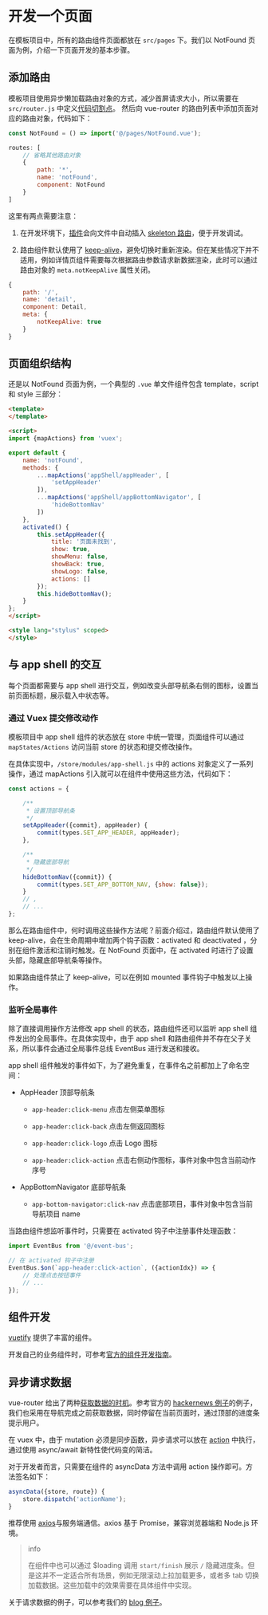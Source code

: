 # 开发一个页面

在模板项目中，所有的路由组件页面都放在 `src/pages` 下。我们以 NotFound 页面为例，介绍一下页面开发的基本步骤。

## 添加路由

模板项目使用异步懒加载路由对象的方式，减少首屏请求大小，所以需要在 `src/router.js` 中定义[代码切割点](https://ssr.vuejs.org/en/routing.html)。
然后向 vue-router 的路由列表中添加页面对应的路由对象，代码如下：

```js
const NotFound = () => import('@/pages/NotFound.vue');

routes: [
    // 省略其他路由对象
    {
        path: '*',
        name: 'notFound',
        component: NotFound
    }
]
```

这里有两点需要注意：

1. 在开发环境下，[插件](https://github.com/lavas-project/vue-skeleton-webpack-plugin)会向文件中自动插入 [skeleton 路由](https://lavas.baidu.com/guide/vue/doc/vue/advanced/skeleton)，便于开发调试。

2. 路由组件默认使用了 [keep-alive](https://cn.vuejs.org/v2/guide/components.html#keep-alive)，避免切换时重新渲染。但在某些情况下并不适用，例如详情页组件需要每次根据路由参数请求新数据渲染，此时可以通过路由对象的 `meta.notKeepAlive` 属性关闭。

```js
{
    path: '/',
    name: 'detail',
    component: Detail,
    meta: {
        notKeepAlive: true
    }
}
```

## 页面组织结构

还是以 NotFound 页面为例，一个典型的 `.vue` 单文件组件包含 template，script 和 style 三部分：

```html
<template>
</template>

<script>
import {mapActions} from 'vuex';

export default {
    name: 'notFound',
    methods: {
        ...mapActions('appShell/appHeader', [
            'setAppHeader'
        ]),
        ...mapActions('appShell/appBottomNavigator', [
            'hideBottomNav'
        ])
    },
    activated() {
        this.setAppHeader({
            title: '页面未找到',
            show: true,
            showMenu: false,
            showBack: true,
            showLogo: false,
            actions: []
        });
        this.hideBottomNav();
    }
};
</script>

<style lang="stylus" scoped>
</style>
```

## 与 app shell 的交互

每个页面都需要与 app shell 进行交互，例如改变头部导航条右侧的图标，设置当前页面标题，展示载入中状态等。

### 通过 Vuex 提交修改动作

模板项目中 app shell 组件的状态放在 store 中统一管理，页面组件可以通过 `mapStates/Actions` 访问当前 store 的状态和提交修改操作。

在具体实现中，`/store/modules/app-shell.js` 中的 actions 对象定义了一系列操作，通过 mapActions 引入就可以在组件中使用这些方法，代码如下：

```js
const actions = {

    /**
     * 设置顶部导航条
     */
    setAppHeader({commit}, appHeader) {
        commit(types.SET_APP_HEADER, appHeader);
    },

    /**
     * 隐藏底部导航
     */
    hideBottomNav({commit}) {
        commit(types.SET_APP_BOTTOM_NAV, {show: false});
    }
    // ,
    // ...
};
```

那么在路由组件中，何时调用这些操作方法呢？前面介绍过，路由组件默认使用了 keep-alive，会在生命周期中增加两个钩子函数：activated 和 deactivated ，分别在组件激活和注销时触发。在 NotFound 页面中，在 activated 时进行了设置头部，隐藏底部导航条等操作。

如果路由组件禁止了 keep-alive，可以在例如 mounted 事件钩子中触发以上操作。

### 监听全局事件

除了直接调用操作方法修改 app shell 的状态，路由组件还可以监听 app shell 组件发出的全局事件。在具体实现中，由于 app shell 和路由组件并不存在父子关系，所以事件会通过全局事件总线 EventBus 进行发送和接收。

app shell 组件触发的事件如下，为了避免重复，在事件名之前都加上了命名空间：

* AppHeader 顶部导航条

    * `app-header:click-menu` 点击左侧菜单图标

    * `app-header:click-back` 点击左侧返回图标

    * `app-header:click-logo` 点击 Logo 图标

    * `app-header:click-action` 点击右侧动作图标，事件对象中包含当前动作序号

* AppBottomNavigator 底部导航条

    * `app-bottom-navigator:click-nav` 点击底部项目，事件对象中包含当前导航项目 name

当路由组件想监听事件时，只需要在 activated 钩子中注册事件处理函数：

```js
import EventBus from '@/event-bus';

// 在 activated 钩子中注册
EventBus.$on(`app-header:click-action`, ({actionIdx}) => {
    // 处理点击按钮事件
    // ...
});
```

## 组件开发

[vuetify](https://vuetifyjs.com) 提供了丰富的组件。

开发自己的业务组件时，可参考[官方的组件开发指南](https://cn.vuejs.org/v2/guide/components.html)。

## 异步请求数据

vue-router 给出了两种[获取数据的时机](https://router.vuejs.org/zh-cn/advanced/data-fetching.html)。参考官方的 [hackernews 例子](https://github.com/vuejs/vue-hackernews-2.0)的例子，我们也采用在导航完成之前获取数据，同时停留在当前页面时，通过顶部的进度条提示用户。

在 vuex 中，由于 mutation 必须是同步函数，异步请求可以放在 [action](https://vuex.vuejs.org/zh-cn/actions.html) 中执行，通过使用 async/await 新特性使代码变的简洁。

对于开发者而言，只需要在组件的 asyncData 方法中调用 action 操作即可。方法签名如下：
```js
asyncData({store, route}) {
    store.dispatch('actionName');
}
```

推荐使用 [axios](https://github.com/mzabriskie/axios)与服务端通信。axios 基于 Promise，兼容浏览器端和 Node.js 环境。

> info
>
> 在组件中也可以通过 $loading 调用 `start/finish` 展示 `/` 隐藏进度条。但是这并不一定适合所有场景，例如无限滚动上拉加载更多，或者多 tab 切换加载数据。这些加载中的效果需要在具体组件中实现。

关于请求数据的例子，可以参考我们的 [blog 例子](https://github.com/lavas-project/lavas-demo-blog)。




